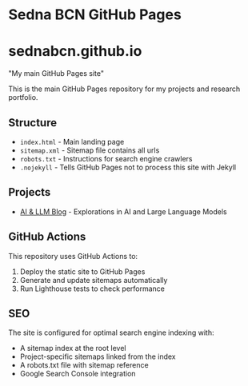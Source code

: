 # Sedna BCN GitHub Pages
# sednabcn.github.io
 "My main GitHub Pages site"

This is the main GitHub Pages repository for my projects and research portfolio.

## Structure

- `index.html` - Main landing page
- `sitemap.xml` - Sitemap file contains all urls 
- `robots.txt` - Instructions for search engine crawlers
- `.nojekyll` - Tells GitHub Pages not to process this site with Jekyll

## Projects

- [AI & LLM Blog](https://sednabcn.github.io/ai-llm-blog/) - Explorations in AI and Large Language Models

## GitHub Actions

This repository uses GitHub Actions to:
1. Deploy the static site to GitHub Pages
2. Generate and update sitemaps automatically
3. Run Lighthouse tests to check performance

## SEO

The site is configured for optimal search engine indexing with:
- A sitemap index at the root level
- Project-specific sitemaps linked from the index
- A robots.txt file with sitemap reference
- Google Search Console integration

